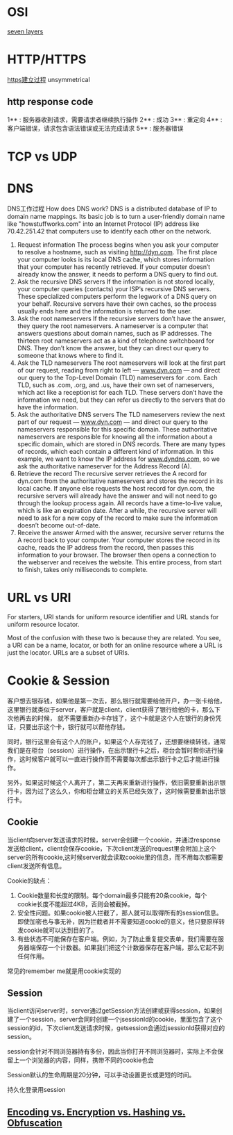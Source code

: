 # OSI
[seven layers](https://github.com/zzzyyyxxxmmm/basics/blob/master/image/OSI.png)

# HTTP/HTTPS

[https建立过程](https://github.com/zzzyyyxxxmmm/basics/blob/master/image/https.png)
unsymmetrical

## http response code
1** : 服务器收到请求，需要请求者继续执行操作
2** : 成功
3** : 重定向
4** : 客户端错误，请求包含语法错误或无法完成请求
5** : 服务器错误

# TCP vs UDP

# DNS
DNS工作过程
How does DNS work?
DNS is a distributed database of IP to domain name mappings. Its basic job is to turn a user-friendly domain name like "howstuffworks.com" into an Internet Protocol (IP) address like 70.42.251.42 that computers use to identify each other on the network.
1. Request information
The process begins when you ask your computer to resolve a hostname, such as visiting http://dyn.com. The first place your computer looks is its local DNS cache, which stores information that your computer has recently retrieved.
If your computer doesn’t already know the answer, it needs to perform a DNS query to find out.
2. Ask the recursive DNS servers
If the information is not stored locally, your computer queries (contacts) your ISP’s recursive DNS servers. These specialized computers perform the legwork of a DNS query on your behalf. Recursive servers have their own caches, so the process usually ends here and the information is returned to the user.
3. Ask the root nameservers
If the recursive servers don’t have the answer, they query the root nameservers. A nameserver is a computer that answers questions about domain names, such as IP addresses. The thirteen root nameservers act as a kind of telephone switchboard for DNS. They don’t know the answer, but they can direct our query to someone that knows where to find it.
4. Ask the TLD nameservers
The root nameservers will look at the first part of our request, reading from right to left — www.dyn.com — and direct our query to the Top-Level Domain (TLD) nameservers for .com. Each TLD, such as .com, .org, and .us, have their own set of nameservers, which act like a receptionist for each TLD. These servers don’t have the information we need, but they can refer us directly to the servers that do have the information.
5. Ask the authoritative DNS servers
The TLD nameservers review the next part of our request — www.dyn.com — and direct our query to the nameservers responsible for this specific domain. These authoritative nameservers are responsible for knowing all the information about a specific domain, which are stored in DNS records. There are many types of records, which each contain a different kind of information. In this example, we want to know the IP address for www.dyndns.com, so we ask the authoritative nameserver for the Address Record (A).
6. Retrieve the record
The recursive server retrieves the A record for dyn.com from the authoritative nameservers and stores the record in its local cache. If anyone else requests the host record for dyn.com, the recursive servers will already have the answer and will not need to go through the lookup process again. All records have a time-to-live value, which is like an expiration date. After a while, the recursive server will need to ask for a new copy of the record to make sure the information doesn’t become out-of-date.
7. Receive the answer
Armed with the answer, recursive server returns the A record back to your computer. Your computer stores the record in its cache, reads the IP address from the record, then passes this information to your browser. The browser then opens a connection to the webserver and receives the website.
This entire process, from start to finish, takes only milliseconds to complete.


# URL vs URI
For starters, URI stands for uniform resource identifier and URL stands for uniform resource locator.

Most of the confusion with these two is because they are related. You see, a URI can be a name, locator, or both for an online resource where a URL is just the locator. URLs are a subset of URIs. 

# Cookie & Session
客户想去银存钱，如果他是第一次去，那么银行就需要给他开户，办一张卡给他，这里银行就类似于server，客户就是client，client获得了银行给他的卡，那么下次他再去的时候，
就不需要重新办卡存钱了，这个卡就是这个人在银行的身份凭证，只要出示这个卡，银行就可以帮他存钱。

同时，银行这里会有这个人的账户，如果这个人存完钱了，还想要继续转钱，通常我们是在柜台（session）进行操作，在出示银行卡之后，柜台会暂时帮你进行操作，这时候客户就可以一直进行操作而不需要每次都出示银行卡之后才能进行操作。

另外，如果这时候这个人离开了，第二天再来重新进行操作，依旧需要重新出示银行卡，因为过了这么久，你和柜台建立的关系已经失效了，这时候需要重新出示银行卡。

## Cookie
当client向server发送请求的时候，server会创建一个cookie，并通过response发送给client，client会保存cookie，下次client发送的request里会附加上这个server的所有cookie,这时候server就会读取cookie里的信息，而不用每次都需要client发送所有信息。

Cookie的缺点：

1. Cookie数量和长度的限制。每个domain最多只能有20条cookie，每个cookie长度不能超过4KB，否则会被截掉。
2. 安全性问题。如果cookie被人拦截了，那人就可以取得所有的session信息。即使加密也与事无补，因为拦截者并不需要知道cookie的意义，他只要原样转发cookie就可以达到目的了。
3. 有些状态不可能保存在客户端。例如，为了防止重复提交表单，我们需要在服务器端保存一个计数器。如果我们把这个计数器保存在客户端，那么它起不到任何作用。

常见的remember me就是用cookie实现的

## Session

当client访问server时，server通过getSession方法创建或获得session，如果创建了一个session，server会同时创建一个jsessionId的cookie，里面包含了这个session的id，下次client发送请求时候，getsession会通过jsessionId获得对应的session。

session会针对不同浏览器持有多份，因此当你打开不同浏览器时，实际上不会保留上一个浏览器的内容，同样，携带不同的cookie也会

Session默认的生命周期是20分钟，可以手动设置更长或更短的时间。

持久化登录用session

## [Encoding vs. Encryption vs. Hashing vs. Obfuscation](!https://danielmiessler.com/study/encoding-encryption-hashing-obfuscation/#summary)
